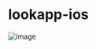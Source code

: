 ﻿# lookapp-ios
![image](https://github.com/user-attachments/assets/4ca14c1f-559d-45af-96ec-e6b07a369bbd)
